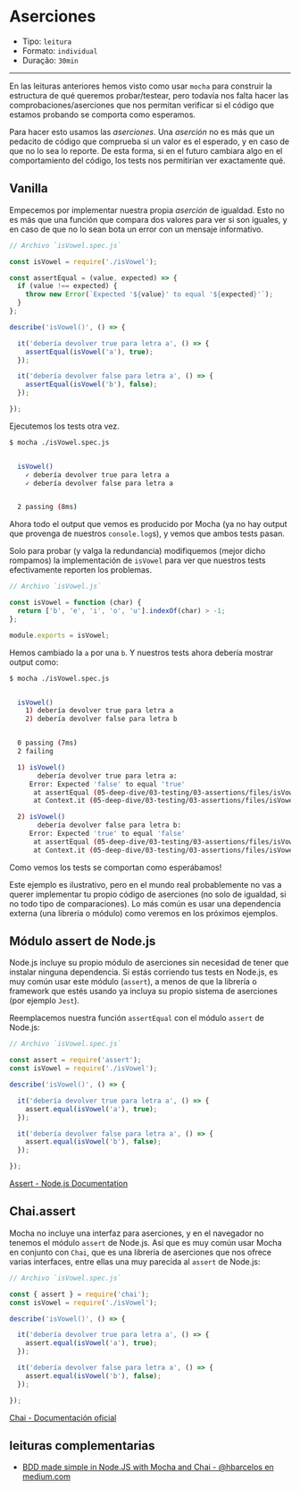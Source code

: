 # Aserciones

* Tipo: `leitura`
* Formato: `individual`
* Duração: `30min`

***

En las leituras anteriores hemos visto como usar `mocha` para construir la
estructura de qué queremos probar/testear, pero todavía nos falta hacer las
comprobaciones/aserciones que nos permitan verificar si el código que estamos
probando se comporta como esperamos.

Para hacer esto usamos las _aserciones_. Una _aserción_ no es más que un
pedacito de código que comprueba si un valor es el esperado, y en caso de que no
lo sea lo reporte. De esta forma, si en el futuro cambiara algo en el
comportamiento del código, los tests nos permitirían ver exactamente qué.

## Vanilla

Empecemos por implementar nuestra propia _aserción_ de igualdad. Esto no es más
que una función que compara dos valores para ver si son iguales, y en caso de
que no lo sean bota un error con un mensaje informativo.

```js
// Archivo `isVowel.spec.js`

const isVowel = require('./isVowel');

const assertEqual = (value, expected) => {
  if (value !== expected) {
    throw new Error(`Expected '${value}' to equal '${expected}'`);
  }
};

describe('isVowel()', () => {

  it('debería devolver true para letra a', () => {
    assertEqual(isVowel('a'), true);
  });

  it('debería devolver false para letra a', () => {
    assertEqual(isVowel('b'), false);
  });

});
```

Ejecutemos los tests otra vez.

```sh
$ mocha ./isVowel.spec.js


  isVowel()
    ✓ debería devolver true para letra a
    ✓ debería devolver false para letra a


  2 passing (8ms)

```

Ahora todo el output que vemos es producido por Mocha (ya no hay output que
provenga de nuestros `console.log`s), y vemos que ambos tests pasan.

Solo para probar (y valga la redundancia) modifiquemos (mejor dicho rompamos) la
implementación de `isVowel` para ver que nuestros tests efectivamente reporten
los problemas.

```js
// Archivo `isVowel.js`

const isVowel = function (char) {
  return ['b', 'e', 'i', 'o', 'u'].indexOf(char) > -1;
};

module.exports = isVowel;
```

Hemos cambiado la `a` por una `b`. Y nuestros tests ahora debería mostrar output
como:

```sh
$ mocha ./isVowel.spec.js


  isVowel()
    1) debería devolver true para letra a
    2) debería devolver false para letra b


  0 passing (7ms)
  2 failing

  1) isVowel()
       debería devolver true para letra a:
     Error: Expected 'false' to equal 'true'
      at assertEqual (05-deep-dive/03-testing/03-assertions/files/isVowel-vanilla-assert.spec.js:7:11)
      at Context.it (05-deep-dive/03-testing/03-assertions/files/isVowel-vanilla-assert.spec.js:14:5)

  2) isVowel()
       debería devolver false para letra b:
     Error: Expected 'true' to equal 'false'
      at assertEqual (05-deep-dive/03-testing/03-assertions/files/isVowel-vanilla-assert.spec.js:7:11)
      at Context.it (05-deep-dive/03-testing/03-assertions/files/isVowel-vanilla-assert.spec.js:18:5)

```

Como vemos los tests se comportan como esperábamos!

Este ejemplo es ilustrativo, pero en el mundo real probablemente no vas a querer
implementar tu propio código de aserciones (no solo de igualdad, si no todo tipo
de comparaciones). Lo más común es usar una dependencia externa (una librería o
módulo) como veremos en los próximos ejemplos.

## Módulo assert de Node.js

Node.js incluye su propio módulo de aserciones sin necesidad de tener que
instalar ninguna dependencia. Si estás corriendo tus tests en Node.js, es muy
común usar este módulo (`assert`), a menos de que la librería o framework que
estés usando ya incluya su propio sistema de aserciones (por ejemplo `Jest`).

Reemplacemos nuestra función `assertEqual` con el módulo `assert` de Node.js:

```js
// Archivo `isVowel.spec.js`

const assert = require('assert');
const isVowel = require('./isVowel');

describe('isVowel()', () => {

  it('debería devolver true para letra a', () => {
    assert.equal(isVowel('a'), true);
  });

  it('debería devolver false para letra a', () => {
    assert.equal(isVowel('b'), false);
  });

});
```

[Assert - Node.js Documentation](https://nodejs.org/api/assert.html)

## Chai.assert

Mocha no incluye una interfaz para aserciones, y en el navegador no tenemos el
módulo `assert` de Node.js. Así que es muy común usar Mocha en conjunto con
`Chai`, que es una librería de aserciones que nos ofrece varias interfaces,
entre ellas una muy parecida al `assert` de Node.js:

```js
// Archivo `isVowel.spec.js`

const { assert } = require('chai');
const isVowel = require('./isVowel');

describe('isVowel()', () => {

  it('debería devolver true para letra a', () => {
    assert.equal(isVowel('a'), true);
  });

  it('debería devolver false para letra a', () => {
    assert.equal(isVowel('b'), false);
  });

});
```

[Chai - Documentación oficial](http://chaijs.com/)

## leituras complementarias

* [BDD made simple in Node.JS with Mocha and Chai - @hbarcelos en medium.com](https://medium.com/@hbarcelos/bdd-made-simple-in-node-js-with-mocha-and-chai-3a3ce44ecce2)
